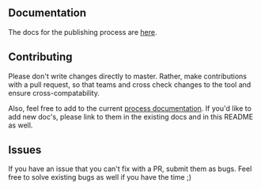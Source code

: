 ## Documentation

The docs for the publishing process are [here](https://docs.google.com/document/d/1NYZhCdwTKY2kFLwW_qWAeGNOfnEI22AR-mBWP8H00zY/edit#heading=h.yutosj67sb9r).

## Contributing

Please don't write changes directly to master. Rather, make contributions with a pull request, so that teams and cross check changes to the tool and ensure cross-compatability.

Also, feel free to add to the current [process documentation](https://docs.google.com/document/d/1NYZhCdwTKY2kFLwW_qWAeGNOfnEI22AR-mBWP8H00zY/edit#heading=h.yutosj67sb9r). If you'd like to add new doc's, please link to them in the existing docs and in this README as well.

## Issues

If you have an issue that you can't fix with a PR, submit them as bugs. Feel free to solve existing bugs as well if you have the time ;)
